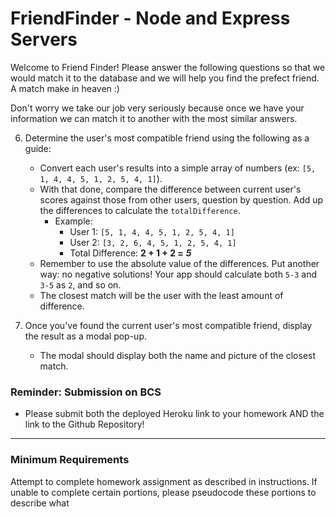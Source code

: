 # FriendFinder - Node and Express Servers

Welcome to Friend Finder! Please answer the following questions so that we would match it to the database and we will help you find the prefect friend. A match make in heaven :)

Don't worry we take our job very seriously because once we have your information we can match it to another with the most similar answers.

6. Determine the user's most compatible friend using the following as a guide:

   - Convert each user's results into a simple array of numbers (ex: `[5, 1, 4, 4, 5, 1, 2, 5, 4, 1]`).
   - With that done, compare the difference between current user's scores against those from other users, question by question. Add up the differences to calculate the `totalDifference`.
     - Example:
       - User 1: `[5, 1, 4, 4, 5, 1, 2, 5, 4, 1]`
       - User 2: `[3, 2, 6, 4, 5, 1, 2, 5, 4, 1]`
       - Total Difference: **2 + 1 + 2 =** **_5_**
   - Remember to use the absolute value of the differences. Put another way: no negative solutions! Your app should calculate both `5-3` and `3-5` as `2`, and so on.
   - The closest match will be the user with the least amount of difference.

7. Once you've found the current user's most compatible friend, display the result as a modal pop-up.
   - The modal should display both the name and picture of the closest match.

### Reminder: Submission on BCS

- Please submit both the deployed Heroku link to your homework AND the link to the Github Repository!

---

### Minimum Requirements

Attempt to complete homework assignment as described in instructions. If unable to complete certain portions, please pseudocode these portions to describe what
